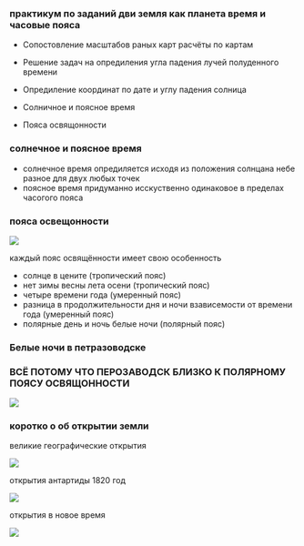 ### практикум по заданий дви земля как планета время и часовые пояса 





- Сопостовление масштабов раных карт расчёты по картам

- Решение задач на опредиления угла падения лучей полуденного времени

- Опредиление координат по дате и углу падения солница

- Солничное и поясное время


- Пояса освящонности


### солнечное  и поясное время
- солнечное время опредиляется исходя из положения солнцана небе разное для двух любых точек
- поясное время придуманно исскуственно одинаковое в пределах часогого пояса


### пояса освещонности 

![](https://s9.travelask.ru/system/images/files/001/145/304/wysiwyg_jpg/%D0%A1%D1%85%D0%B5%D0%BC%D0%B0_%D0%BF%D0%BE%D1%8F%D1%81%D0%BE%D0%B2_%D0%BE%D1%81%D0%B2%D0%B5%D1%89%D0%B5%D0%BD%D0%BD%D0%BE%D1%81%D1%82%D0%B8.jpg?1536509944)


каждый пояс освящённости имеет свою особенность


- солнце в цените (тропический пояс)
- нет зимы весны лета осени (тропический пояс)
- четыре времени года (умеренный пояс)
- разница в продолжительности дня и ночи взависемости от времени года (умеренный пояс)
- полярные день и ночь белые ночи (полярный пояс)






### Белые ночи в петразоводске
### ВСЁ ПОТОМУ ЧТО ПЕРОЗАВОДСК БЛИЗКО К ПОЛЯРНОМУ ПОЯСУ ОСВЯЩОННОСТИ

![](https://s9.travelask.ru/system/images/files/001/145/292/wysiwyg_jpg/%D0%91%D0%B5%D0%BB%D0%B0%D1%8F_%D0%BD%D0%BE%D1%87%D1%8C_%D0%9F%D0%B5%D1%80%D0%BE%D0%B7%D0%B0%D0%B2%D0%BE%D0%B4%D1%81%D0%BA.jpg?1536509696)

### коротко о об открытии земли
великие географические открытия

![](https://u.foxford.ngcdn.ru/uploads/tinymce_file/file/21606/d1b00ed0c02e5b1f.png)


открытия антартиды 1820 год

![](https://u.foxford.ngcdn.ru/uploads/tinymce_file/file/135740/4edf4cd8103158d8.png)

открытия в новое время

![](https://i.pinimg.com/originals/dc/40/fd/dc40fde9e436b008ef6df08f3aaaace6.jpg)








